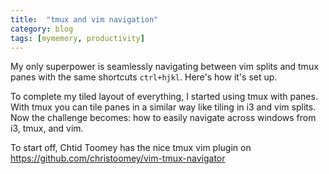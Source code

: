 ```yaml
---
title:  "tmux and vim navigation"
category: blog
tags: [mymemory, productivity]
---
```


My only superpower is seamlessly navigating between vim splits and tmux panes with the same shortcuts `ctrl+hjkl`.
Here's how it's set up.

To complete my tiled layout of everything, I started using tmux with panes.
With tmux you can tile panes in a similar way like tiling in i3 and vim splits.
Now the challenge becomes: how to easily navigate across windows from i3, tmux, and vim.

To start off, Chtid Toomey has the nice tmux vim plugin on https://github.com/christoomey/vim-tmux-navigator

